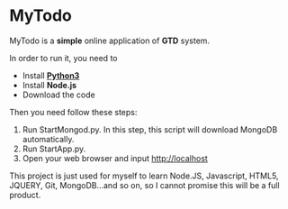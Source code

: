 MyTodo
======
MyTodo is a **simple** online application of **GTD** system.

In order to run it, you need to

- Install [**Python3**](http://www.python.org/)
- Install **Node.js**
- Download the code

Then you need follow these steps:

1. Run StartMongod.py. In this step, this script will download MongoDB automatically.
2. Run StartApp.py.
3. Open your web browser and input [http://localhost](http://localhost)


This project is just used for myself to learn Node.JS, Javascript, HTML5, JQUERY, Git, MongoDB...and so on, so I cannot promise this will be a full product.
